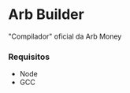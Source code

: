 <h1>Arb Builder</h1>

<span>"Compilador" oficial da Arb Money</span>

<h3>Requisitos</h3>
<ul>
    <li>Node</li>
    <li>GCC</li>
    <!-- <li>Docker</li> -->

</ul>
